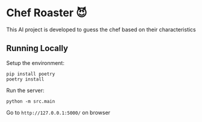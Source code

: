 # Chef Roaster 😈
This AI project is developed to guess the chef based on their characteristics

## Running Locally
Setup the environment:
```
pip install poetry
poetry install
```
Run the server:
```
python -m src.main
```
Go to `http://127.0.0.1:5000/` on browser
